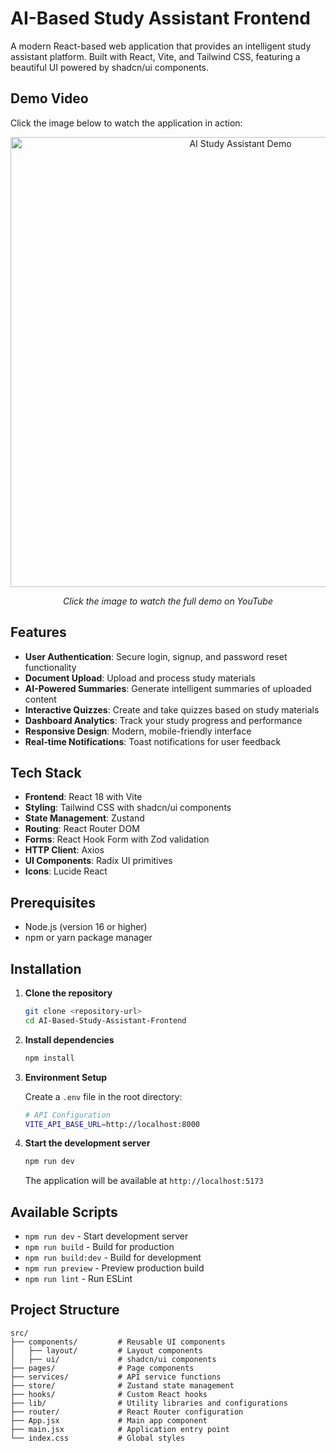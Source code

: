 # AI-Based Study Assistant Frontend

A modern React-based web application that provides an intelligent study assistant platform. Built with React, Vite, and Tailwind CSS, featuring a beautiful UI powered by shadcn/ui components.

## Demo Video

Click the image below to watch the application in action:

<p align="center">
  <a href="https://youtu.be/8YDzjDAyoLA" target="_blank">
    <img src="https://imgur.com/a/OArynIk" alt="AI Study Assistant Demo" width="720"/>
  </a>
</p>

<p align="center"><em>Click the image to watch the full demo on YouTube</em></p>

## Features

- **User Authentication**: Secure login, signup, and password reset functionality
- **Document Upload**: Upload and process study materials
- **AI-Powered Summaries**: Generate intelligent summaries of uploaded content
- **Interactive Quizzes**: Create and take quizzes based on study materials
- **Dashboard Analytics**: Track your study progress and performance
- **Responsive Design**: Modern, mobile-friendly interface
- **Real-time Notifications**: Toast notifications for user feedback

## Tech Stack

- **Frontend**: React 18 with Vite
- **Styling**: Tailwind CSS with shadcn/ui components
- **State Management**: Zustand
- **Routing**: React Router DOM
- **Forms**: React Hook Form with Zod validation
- **HTTP Client**: Axios
- **UI Components**: Radix UI primitives
- **Icons**: Lucide React

## Prerequisites

- Node.js (version 16 or higher)
- npm or yarn package manager

## Installation

1. **Clone the repository**

   ```bash
   git clone <repository-url>
   cd AI-Based-Study-Assistant-Frontend
   ```

2. **Install dependencies**

   ```bash
   npm install
   ```

3. **Environment Setup**

   Create a `.env` file in the root directory:

   ```bash
   # API Configuration
   VITE_API_BASE_URL=http://localhost:8000
   ```

4. **Start the development server**

   ```bash
   npm run dev
   ```

   The application will be available at `http://localhost:5173`

## Available Scripts

- `npm run dev` - Start development server
- `npm run build` - Build for production
- `npm run build:dev` - Build for development
- `npm run preview` - Preview production build
- `npm run lint` - Run ESLint

## Project Structure

```
src/
├── components/         # Reusable UI components
│   ├── layout/         # Layout components
│   ├── ui/             # shadcn/ui components
├── pages/              # Page components
├── services/           # API service functions
├── store/              # Zustand state management
├── hooks/              # Custom React hooks
├── lib/                # Utility libraries and configurations
├── router/             # React Router configuration
├── App.jsx             # Main app component
├── main.jsx            # Application entry point
└── index.css           # Global styles
```
